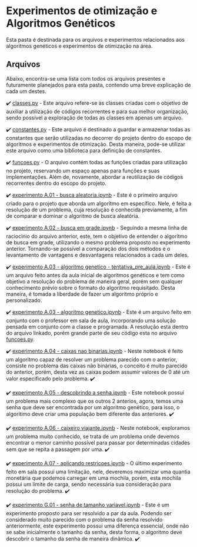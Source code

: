 # Experimentos de otimização e Algoritmos Genéticos

Esta pasta é destinada para os arquivos e experimentos relacionados aos algoritmos genéticos e experimentos de otimização na área.

## Arquivos

Abaixo, encontra-se uma lista com todos os arquivos presentes e futuramente planejados para esta pasta, contendo uma breve explicação de cada um destes.

✔️ [classes.py](classes.py) - Este arquivo refere-se às classes criadas com o objetivo de auxiliar a utilização de códigos recorrentes e para sua melhor organização, sendo possível a exploração de todas as classes em apenas um arquivo.

✔️ [constantes.py](constantes.py) - Este arquivo é destinado a guardar e armazenar todas as constantes que serão utilizadas no decorrer do projeto dentro do escopo de algoritmos e experimentos de otimização. Desta maneira, pode-se utilizar este arquivo como uma biblioteca para definição de constantes.

✔️ [funcoes.py](funcoes.py) - O arquivo contém todas as funções criadas para utilização no projeto, reservando um espaço apenas para funções e suas implementações. Além de, novamente, abordar a reutilização de códigos recorrentes dentro do escopo do projeto.

✔️ [experimento A.01 - busca aleatoria.ipynb](experimento%20A.01%20-%20busca%20aleatoria.ipynb) - Este é o primeiro arquivo criado para o projeto que aborda um algoritmo em específico. Nele, é feita a resolução de um problema, cuja resolução é conhecida previamente, a fim de comparar e dominar o algoritmo de busca aleatória.

✔️ [experimento A.02 - busca em grade.ipynb](experimento%20A.02%20-%20busca%20em%20grade.ipynb) - Seguindo a mesma linha de raciocínio do arquivo anterior, este, tem o objetivo de entender o algoritmo de busca em grade, utilizando o mesmo problema proposto no experimento anterior. Tornando-se possível a comparação dos dois métodos e o levantamento de vantagens e desvantagens relacionados a cada um deles.

✔️ [experimento A.03 - algoritmo genetico - tentativa_pre_aula.ipynb](experimento%20A.03%20-%20algoritmo%20genetico%20-%20tentativa_pre_aula.ipynb) - Este é um arquivo feito antes da aula inicial de algoritmos genéticos e tem como objetivo a resolução do problema de maneira geral, porém sem qualquer conhecimento prévio sobre o formato do algoritmo requisitado. Desta maneira, é tomada a liberdade de fazer um algoritmo próprio e personalizado.

✔️ [experimento A.03 - algoritmo genetico.ipynb](experimento%20A.03%20-%20algoritmo%20genetico.ipynb) - Este é um arquivo feito em conjunto com o professor em sala de aula, incorporando uma solução pensada em conjunto com a classe e programada. A resolução esta dentro do arquivo linkado, porém grande parte de seu código esta no arquivo [funcoes.py](funcoes.py).

✔️ [experimento A.04 - caixas nao binarias.ipynb](experimento%20A.04%20-%20caixas%20nao-binarias.ipynb) - Neste notebook é feito um algoritmo capaz de resolver um problema parecido com o anterior, consiste no problema das caixas não binárias, o conceito é muito parecido do anterior, porém, desta vez as caixas podem assumir valores de 0 até um valor especificado pelo problema. ✔️

✔️ [experimento A.05 - descobrindo a senha.ipynb](experimento%20A.05%20-%20descobrindo%20a%20senha.ipynb) - Este notebook possui um problema mais complexo que os outros 2 anterios, agora, temos uma senha que deve ser encontrada por um algoritmo genético, para isso, o algoritimo deve criar uma população bem diferente das anteriores. ✔️

✔️ [experimento A.06 - caixeiro viajante.ipynb](experimento%20A.06%20-%20o%20caixeiro%20viajante.ipynb) - Neste notebook, exploramos um problema muito conhecido, se trata de um problema onde devemos encontrar o menor caminho possível para passar por determinadas cidades sem que se repita a passagem por uma. ✔️

✔️ [experimento A.07 - aplicando restricoes.ipynb](experimento%20A.07%20-%20aplicando%20restricoes.ipynb) - O último experimento feito em sala possui uma limitação, nele, deveremos maximizar uma quantia monetária que podemos carregar em uma mochila, porém, esta mochila possui um limite de carga, sendo necessária sua consideração para resolução do problema. ✔️

✔️ [experimento G.01 - senha de tamanho variavel.ipynb](experimento%20GA.01%20-%20senha%20de%20tamanho%20variavel.ipynb) - Este é um experimento proposto para ser resolvido a par da aula. Podendo ser considerado muito parecido com o problema da senha resolvido anteriormente, este experimento possui uma diferença essencial, onde não se sabe inicialmente o tamanho da senha, desta forma, o algoritmo deve descobrir o tamanho da senha de maneira dinâmica. ✔️
